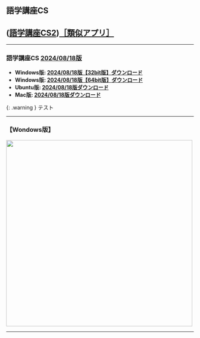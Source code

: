 ## 語学講座CS      
## ([語学講座CS2](https://csreviser.github.io/CaptureStream2/))[［類似アプリ］](https://csreviser.github.io/CaptureStream2/application)                                      

                                   
***
### 語学講座CS  [2024/08/18版](https://github.com/CSReviser/CaptureStream/releases/tag/20240818)              
   * **Windows版: [2024/08/18版【32bit版】ダウンロード](https://github.com/CSReviser/CaptureStream/releases/download/20240818/CaptureStream-Windows-x86-20240818.zip)**                          
   * **Windows版: [2024/08/18版【64bit版】ダウンロード](https://github.com/CSReviser/CaptureStream/releases/download/20240818/CaptureStream-Windows-x64-20240818.zip)**                          
   * **Ubuntu版: [2024/08/18版ダウンロード](https://github.com/CSReviser/CaptureStream/releases/download/20240818/CaptureStream-Ubuntu-20240818.zip)**   
   * **Mac版: [2024/08/18版ダウンロード](https://github.com/CSReviser/CaptureStream/releases/download/20240818/CaptureStream-MacOS14-20240818.dmg)** 　　   

 {: .warning }
テスト
                                                                 
***
### 【Wondows版】  
<img src="https://github.com/CSReviser/CaptureStream/assets/46049273/def5712d-7744-45fc-92ed-b3d8cc42f645" width="500">

***
 <link rel="shortcut icon" type="image/x-icon" href="https://avatars.githubusercontent.com/u/46049273?v=4">
 <meta name="twitter:image:src" content="https://avatars.githubusercontent.com/u/46049273?v=4">
